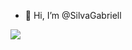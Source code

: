 - 👋 Hi, I’m @SilvaGabriell

<div>
<img src="https://github-readme-stats.vercel.app/api/top-langs/?username=silvagabriell&langs_count=10&show_icons=true&locale=en&layout=compact&theme=none"/>
</div>
